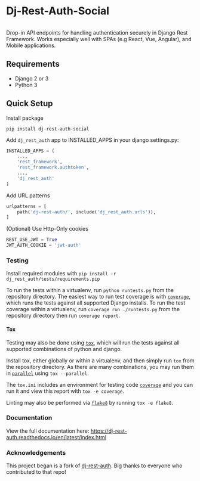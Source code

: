 # Dj-Rest-Auth-Social
[![<robertwt7>](https://circleci.com/gh/robertwt7/dj-rest-auth-social.svg?style=svg)](https://app.circleci.com/pipelines/github/robertwt7/dj-rest-auth-social)


Drop-in API endpoints for handling authentication securely in Django Rest Framework. Works especially well
with SPAs (e.g React, Vue, Angular), and Mobile applications.

## Requirements
- Django 2 or 3
- Python 3

## Quick Setup

Install package

    pip install dj-rest-auth-social

Add `dj_rest_auth` app to INSTALLED_APPS in your django settings.py:

```python
INSTALLED_APPS = (
    ...,
    'rest_framework',
    'rest_framework.authtoken',
    ...,
    'dj_rest_auth'
)
```

Add URL patterns

```python
urlpatterns = [
    path('dj-rest-auth/', include('dj_rest_auth.urls')),
]
```


(Optional) Use Http-Only cookies

```python
REST_USE_JWT = True
JWT_AUTH_COOKIE = 'jwt-auth'
```

### Testing

Install required modules with `pip install -r  dj_rest_auth/tests/requirements.pip`

To run the tests within a virtualenv, run `python runtests.py` from the repository directory.
The easiest way to run test coverage is with [`coverage`](https://pypi.org/project/coverage/),
which runs the tests against all supported Django installs. To run the test coverage
within a virtualenv, run `coverage run ./runtests.py` from the repository directory then run `coverage report`.

#### Tox

Testing may also be done using [`tox`](https://pypi.org/project/tox/), which
will run the tests against all supported combinations of python and django.

Install tox, either globally or within a virtualenv, and then simply run `tox`
from the repository directory. As there are many combinations, you may run them
in [`parallel`](https://tox.readthedocs.io/en/latest/config.html#cmdoption-tox-p)
using `tox --parallel`.

The `tox.ini` includes an environment for testing code [`coverage`](https://pypi.org/project/coverage/)
and you can run it and view this report with `tox -e coverage`.

Linting may also be performed via [`flake8`](https://pypi.org/project/flake8/)
by running `tox -e flake8`.

### Documentation

View the full documentation here: https://dj-rest-auth.readthedocs.io/en/latest/index.html


### Acknowledgements

This project began is a fork of [dj-rest-auth](https://github.com/iMerica/dj-rest-auth). Big thanks to everyone who contributed to that repo!
